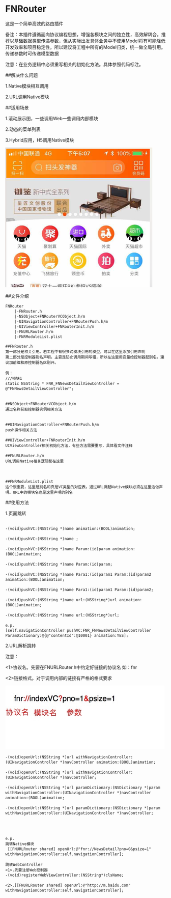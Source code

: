 # FNRouter

这是一个简单高效的路由插件

备注：本插件遵循面向协议编程思想，增强各模块之间的独立性，高效解耦合。推荐以基础数据类型传递参数，但从实际出发具体业务中不使用Model将有可能降低开发效率和项目稳定性。所以建议将工程中所有的Model归类，统一做全局引用。传递参数时可传递模型数据

注意：在业务逻辑中必须重写相关的初始化方法。具体参照代码标注。

##解决什么问题

1.Native模块相互调用

2.URL调用Native模块

##适用场景


1.滚动展示图，一些调用Web一些调用内部模块

2.动态的菜单列表

3.Hybrid应用，H5调用Native模块

![](./img/taobao.png)

##文件介绍

```
FNRouter
	|-FNRouter.h
	|-NSObject+FNRouterVCObject.h/m
	|-UINavigationController+FNRouterPush.h/m
	|-UIViewController+FNRouterInit.h/m
	|-FNURLRouter.h/m
	|-FNRModuleList.plist

```
```
##FNRouter.h
第一部分是相关引用。若工程中有很多跨模块引用的模型，可以在这里添加引用声明
第二部分是控制器别名声明。主要是防止调用期间写错，所以在这里用变量给控制器起别名。建议加前缀和原控制器名区别开。

例：
///模块1
static NSString * FNR_FNNewsDetailViewController = @"FNNewsDetailViewController";


##NSObject+FNRouterVCObject.h/m
通过名称获取控制器实例相关方法


##UINavigationController+FNRouterPush.h/m
push操作相关方法

##UIViewController+FNRouterInit.h/m
UIViewController相关初始化方法，有些方法需要重写，具体看文件注释

##FNURLRouter.h/m
URL调用Native相关逻辑都在这里



##FNRModuleList.plist
这个很重要，这里是别名和真是VC类型的对应表。通过URL调起Native模块必须在这里边做声明。URL中的模块名也是这里声明的别名

```

##使用方法

1.页面跳转

```

-(void)pushVC:(NSString *)name animation:(BOOL)animation;

-(void)pushVC:(NSString *)name ;

-(void)pushVC:(NSString *)name Param:(id)param animation:(BOOL)animation;

-(void)pushVC:(NSString *)name Param:(id)param;

-(void)pushVC:(NSString *)name Para1:(id)param1 Param:(id)param2 animation:(BOOL)animation;

-(void)pushVC:(NSString *)name Para1:(id)param1 Param:(id)param2;

-(void)pushVC:(NSString *)name url:(NSString*)url animation:(BOOL)animation;

-(void)pushVC:(NSString *)name url:(NSString*)url;

e.p. 
[self.navigationController pushVC:FNR_FNNewsDetailViewController ParamDictionary:@{@"contentId":@10001} animation:YES];

```

2.URL解析跳转

注意：

<1>协议名。先要在FNURLRouter.h中约定好链接的协议名 如：fnr

<2>链接格式。对于调用内部的链接有严格的格式要求 

![](./img/url.jpg)


```
-(void)openUrl:(NSString *)url withNavigationController:(UINavigationController *)navController animation:(BOOL)animation;

-(void)openUrl:(NSString *)url withNavigationController:(UINavigationController *)navController;

-(void)openUrl:(NSString *)url paramDictionary:(NSDictionary *)param withNavigationController:(UINavigationController *)navController animation:(BOOL)animation;

-(void)openUrl:(NSString *)url paramDictionary:(NSDictionary *)param withNavigationController:(UINavigationController *)navController;




e.p.
跳转Native模块
 [[FNURLRouter shared] openUrl:@"fnr://NewsDetail?pno=0&psize=1" withNavigationController:self.navigationController];
 
跳转WebController
<1>.先要注册Web控制器
-(void)registerWebViewController:(NSString*)clsName;
    
<2>.[[FNURLRouter shared] openUrl:@"http://m.baidu.com" withNavigationController:self.navigationController];

```




